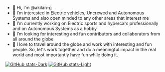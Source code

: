 - 👋 Hi, I’m @akilan-g
- 👀 I’m interested in Electric vehicles, Uncrewed and Autonomous Systems and also open minded to any other areas that interest me 
- 🌱 I’m currently working on Electric sports and hypercars professionally and on Autonomous Systems as a hobby
- 📎 I’m looking for interesting and fun contributors and collaborators from all around the globe 
- 💞️ I love to travel around the globe and work with interesting and fun people. So, let's work together and do a meaningful impact in the real world and most importantly have fun while doing it. 
<!---
akilan-g/akilan-g is a ✨ special ✨ repository because its `README.md` (this file) appears on your GitHub profile.
You can click the Preview link to take a look at your changes.
--->
[![GitHub stats-Dark](https://github-readme-stats.vercel.app/api?username=akilan-g&show_icons=true&theme=dark#gh-dark-mode-only)](https://github.com/akilan-g/github-readme-stats#gh-dark-mode-only)
[![GitHub stats-Light](https://github-readme-stats.vercel.app/api?username=akilan-g&show_icons=true&theme=default#gh-light-mode-only)](https://github.com/akilan-g/github-readme-stats#gh-light-mode-only)
